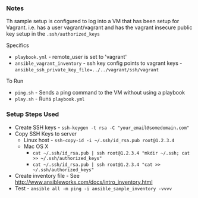 ### Notes

Th sample setup is configured to log into a VM that has been setup for Vagrant. 
i.e. has a user vagrant/vagrant and has the vagrant insecure public key setup in the `.ssh/authorized_keys`

Specifics

- `playbook.yml` - remote_user is set to 'vagrant'
- `ansible_vagrant_inventory` - ssh key config points to vagrant keys - `ansible_ssh_private_key_file=../../vagrant/ssh/vagrant`

To Run

- `ping.sh` - Sends a ping command to the VM without using a playbook
- `play.sh` - Runs `playbook.yml`

### Setup Steps Used

- Create SSH keys - `ssh-keygen -t rsa -C "your_email@somedomain.com"`
- Copy SSH Keys to server
  - Linux host - `ssh-copy-id -i ~/.ssh/id_rsa.pub root@1.2.3.4`
  - Mac OS X
    - `cat ~/.ssh/id_rsa.pub | ssh root@1.2.3.4 "mkdir ~/.ssh; cat >> ~/.ssh/authorized_keys"`
    - `cat ~/.ssh/id_rsa.pub | ssh root@1.2.3.4 "cat >> ~/.ssh/authorized_keys"`
- Create inventory file - See http://www.ansibleworks.com/docs/intro_inventory.html
- Test - `ansible all -m ping -i ansible_sample_inventory -vvvv`
